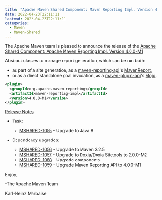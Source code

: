 ```yaml
---
title: "Apache Maven Shared Component: Maven Reporting Impl. Version 4.0.0-M1 Released"
date: 2022-04-23T22:11:11
lastmod: 2022-04-23T22:11:11
categories:
  - Maven
  - Maven-Shared
---
```

The Apache Maven team is pleased to announce the release of the 
[Apache Shared Component: Apache Maven Reporting Impl. Version 4.0.0-M1](https://maven.apache.org/shared/maven-reporting-impl/)

Abstract classes to manage report generation, which can be run both:

 * as part of a site generation, as a [maven-reporting-api](https://maven.apache.org/shared/maven-reporting-api/)'s [MavenReport](https://maven.apache.org/shared/maven-reporting-api/apidocs/org/apache/maven/reporting/MavenReport.html),
 * or as a direct standalone goal invocation, as a [maven-plugin-api](https://maven.apache.org/ref/current/maven-plugin-api/)'s [Mojo](https://maven.apache.org/ref/current/maven-plugin-api/apidocs/org/apache/maven/plugin/Mojo.html).


```xml
<plugin>
  <groupId>org.apache.maven.reporting</groupId>
  <artifactId>maven-reporting-impl</artifactId>
  <version>4.0.0-M1</version>
</plugin>
```

<!-- more -->

[Release Notes](https://issues.apache.org/jira/secure/ReleaseNote.jspa?projectId=12317922&version=12351596)


* Task:
 
  * [MSHARED-1055](https://issues.apache.org/jira/browse/MSHARED-1055) - Upgrade to Java 8

* Dependency upgrades:
 
  * [MSHARED-1056](https://issues.apache.org/jira/browse/MSHARED-1056) - Upgrade to Maven 3.2.5
  * [MSHARED-1057](https://issues.apache.org/jira/browse/MSHARED-1057) - Upgrade to Doxia/Doxia Sitetools to 2.0.0-M2
  * [MSHARED-1058](https://issues.apache.org/jira/browse/MSHARED-1058) - Upgrade components
  * [MSHARED-1059](https://issues.apache.org/jira/browse/MSHARED-1059) - Upgrade Maven Reporting API to 4.0.0-M1


Enjoy,

-The Apache Maven Team

Karl-Heinz Marbaise
